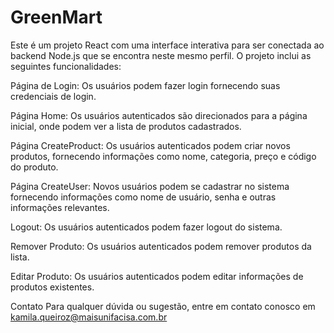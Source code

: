 # GreenMart
Este é um projeto React com uma interface interativa para ser conectada ao backend Node.js que se encontra neste mesmo perfil. O projeto inclui as seguintes funcionalidades:

Página de Login: Os usuários podem fazer login fornecendo suas credenciais de login.

Página Home: Os usuários autenticados são direcionados para a página inicial, onde podem ver a lista de produtos cadastrados.


Página CreateProduct: Os usuários autenticados podem criar novos produtos, fornecendo informações como nome, categoria, preço e código do produto.

Página CreateUser: Novos usuários podem se cadastrar no sistema fornecendo informações como nome de usuário, senha e outras informações relevantes.

Logout: Os usuários autenticados podem fazer logout do sistema.

Remover Produto: Os usuários autenticados podem remover produtos da lista.

Editar Produto: Os usuários autenticados podem editar informações de produtos existentes.

Contato
Para qualquer dúvida ou sugestão, entre em contato conosco em kamila.queiroz@maisunifacisa.com.br

